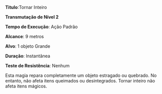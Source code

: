 **Titulo**:Tornar Inteiro

**Transmutação de Nível 2**

**Tempo de Execução**: Ação Padrão

**Alcance**: 9 metros

**Alvo**: 1 objeto Grande

**Duração**: Instantânea

**Teste de Resistência**: Nenhum

Esta magia repara completamente um objeto estragado ou quebrado. No entanto, não afeta itens queimados ou desintegrados.
Tornar inteiro não afeta itens mágicos.
